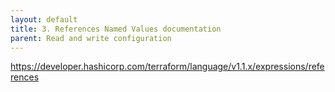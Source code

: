```yaml
---
layout: default
title: 3. References Named Values documentation
parent: Read and write configuration
---
```


https://developer.hashicorp.com/terraform/language/v1.1.x/expressions/references

